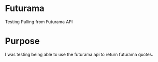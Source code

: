 # Futurama
Testing Pulling from Futurama API

# Purpose
I was testing being able to use the futurama api to return futurama quotes.
